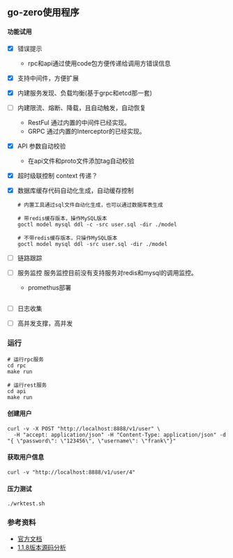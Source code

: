 ## go-zero使用程序

#### 功能试用
+ [x] 错误提示
  + rpc和api通过使用code包方便传递给调用方错误信息
+ [x] 支持中间件，方便扩展
+ [x] 内建服务发现、负载均衡(基于grpc和etcd那一套)
+ [ ] 内建限流、熔断、降载，且自动触发，自动恢复 
  + RestFul 通过内置的中间件已经实现。
  + GRPC 通过内置的Interceptor的已经实现。
+ [x] API 参数自动校验
  + 在api文件和proto文件添加tag自动校验
+ [x] 超时级联控制
  context 传递？
+ [x] 数据库缓存代码自动化生成，自动缓存控制
  ```shell
  # 内置工具通过sql文件自动化生成，也可以通过数据库表生成
  
  # 带redis缓存版本，操作MySQL版本
  goctl model mysql ddl -c -src user.sql -dir ./model
  
  # 不带redis缓存版本，只操作MySQL版本
  goctl model mysql ddl -src user.sql -dir ./model
  ```
+ [ ] 链路跟踪 
+ [ ] 服务监控
  服务监控目前没有支持服务对redis和mysql的调用监控。
  + promethus部署
  ```shell

  ```  
+ [ ] 日志收集  
+ [ ] 高并发支撑，高并发




### 运行
```shell
# 运行rpc服务
cd rpc
make run  

# 运行rest服务
cd api
make run 
```

#### 创建用户
```shell
curl -v -X POST "http://localhost:8888/v1/user" \
  -H "accept: application/json" -H "Content-Type: application/json" -d "{ \"password\": \"123456\", \"username\": \"frank\"}"
```

#### 获取用户信息
```shell
curl -v "http://localhost:8888/v1/user/4"
```

#### 压力测试
```shell
./wrktest.sh
```

### 参考资料
+ [官方文档](https://go-zero.dev/cn/)
+ [1.1.8版本源码分析](https://gitee.com/frank2020/go-zero)